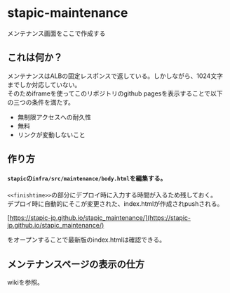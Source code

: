 # stapic-maintenance
メンテナンス画面をここで作成する

## これは何か？
メンテナンスはALBの固定レスポンスで返している。しかしながら、1024文字までしか対応していない。  
そのためiframeを使ってこのリポジトリのgithub pagesを表示することで以下の三つの条件を満たす。
- 無制限アクセスへの耐久性
- 無料
- リンクが変動しないこと

## 作り方
#### `stapic`の`infra/src/maintenance/body.html`を編集する。  
`<<finishtime>>`の部分にデプロイ時に入力する時間が入るため残しておく。  
デプロイ時に自動的にそこが変更された、index.htmlが作成されpushされる。   

[https://stapic-jp.github.io/stapic_maintenance/](https://stapic-jp.github.io/stapic_maintenance/)  

をオープンすることで最新版のindex.htmlは確認できる。

## メンテナンスページの表示の仕方
wikiを参照。
